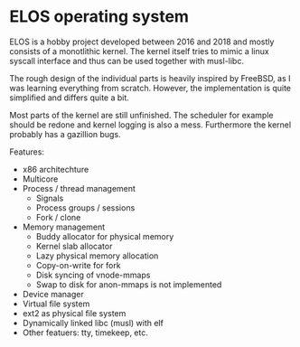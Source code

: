 # ELOS operating system

ELOS is a hobby project developed between 2016 and 2018 and mostly
consists of a monotlithic kernel. The kernel itself tries to mimic a
linux syscall interface and thus can be used together with musl-libc.

The rough design of the individual parts is heavily inspired by FreeBSD,
as I was learning everything from scratch. However, the implementation
is quite simplified and differs quite a bit.

Most parts of the kernel are still unfinished. The scheduler for example
should be redone and kernel logging is also a mess. Furthermore the kernel
probably has a gazillion bugs.

Features:
- x86 architechture
- Multicore
- Process / thread management
	- Signals
	- Process groups / sessions
	- Fork / clone
- Memory management
	- Buddy allocator for physical memory
	- Kernel slab allocator
	- Lazy physical memory allocation 
	- Copy-on-write for fork
	- Disk syncing of vnode-mmaps
	- Swap to disk for anon-mmaps is not implemented
- Device manager
- Virtual file system
- ext2 as physical file system
- Dynamically linked libc (musl) with elf
- Other featuers: tty, timekeep, etc.


